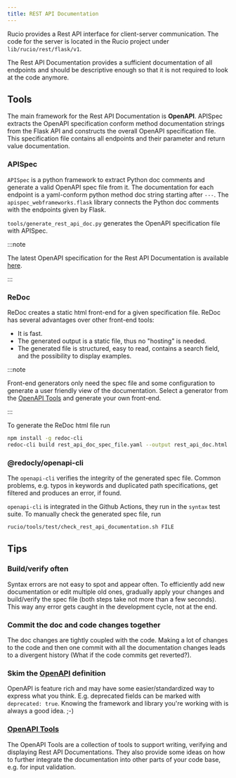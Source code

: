```yaml
---
title: REST API Documentation
---
```

Rucio provides a Rest API interface for client-server communication. The code
for the server is located in the Rucio project under `lib/rucio/rest/flask/v1`.

The Rest API Documentation provides a sufficient documentation of all endpoints
and should be descriptive enough so that it is not required to look at the code
anymore.

## Tools

The main framework for the Rest API Documentation is **OpenAPI**. APISpec
extracts the OpenAPI specification conform method documentation strings from the
Flask API and constructs the overall OpenAPI specification file. This
specification file contains all endpoints and their parameter and return value
documentation.

### APISpec

`APISpec` is a python framework to extract Python doc comments and generate a
valid OpenAPI spec file from it. The documentation for each endpoint is a
yaml-conform python method doc string starting after `---`. The
`apispec_webframeworks.flask` library connects the Python doc comments with the
endpoints given by Flask.

`tools/generate_rest_api_doc.py` generates the OpenAPI specification file with
APISpec.

:::note

The latest OpenAPI specification for the Rest API Documentation is available
[here](pathname:///yaml/rest_api_doc_spec.yaml).

:::

### ReDoc

ReDoc creates a static html front-end for a given specification file. ReDoc has
several advantages over other front-end tools:

- It is fast.
- The generated output is a static file, thus no "hosting" is needed.
- The generated file is structured, easy to read, contains a search field, and
  the possibility to display examples.

:::note

Front-end generators only need the spec file and some configuration to generate
a user friendly view of the documentation. Select a generator from the [OpenAPI
Tools](https://openapi.tools/#documentation) and generate your own front-end.

:::

To generate the ReDoc html file run

```bash
npm install -g redoc-cli
redoc-cli build rest_api_doc_spec_file.yaml --output rest_api_doc.html
```

### @redocly/openapi-cli

The `openapi-cli` verifies the integrity of the generated spec file. Common
problems, e.g. typos in keywords and duplicated path specifications, get
filtered and produces an error, if found.

`openapi-cli` is integrated in the Github Actions, they run in the `syntax` test
suite. To manually check the generated spec file, run

```bash
rucio/tools/test/check_rest_api_documentation.sh FILE
```

## Tips

### Build/verify often

Syntax errors are not easy to spot and appear often. To efficiently add new
documentation or edit multiple old ones, gradually apply your changes and
build/verify the spec file (both steps take not more than a few seconds). This
way any error gets caught in the development cycle, not at the end.

### Commit the doc and code changes together

The doc changes are tightly coupled with the code. Making a lot of changes to
the code and then one commit with all the documentation changes leads to a
divergent history (What if the code commits get reverted?).

### Skim the [OpenAPI](https://swagger.io/specification/) definition

OpenAPI is feature rich and may have some easier/standardized way to express
what you think. E.g. deprecated fields can be marked with `deprecated: true`.
Knowing the framework and library you're working with is always a good idea. ;-)

### [OpenAPI Tools](https://openapi.tools/)

The OpenAPI Tools are a collection of tools to support writing, verifying and
displaying Rest API Documentations. They also provide some ideas on how to
further integrate the documentation into other parts of your code base, e.g. for
input validation.
